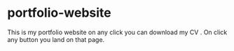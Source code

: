 # portfolio-website
This is my portfolio website on any click you can download my CV .
On click any button you land on  that page.

